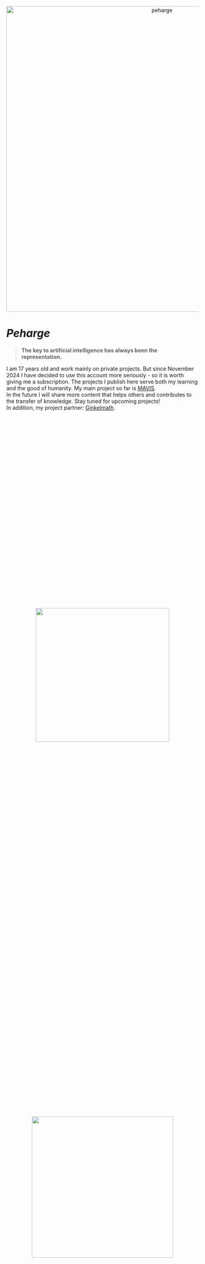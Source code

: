 <p align="center">
 <img width="800" src="./peharge3.png" alt="peharge"/>
</p>

# **_Peharge_**

> <strong>The key to artificial intelligence has always been the representation.</strong>

I am 17 years old and work mainly on private projects. But since November 2024 I have decided to use this account more seriously - so it is worth giving me a subscription. The projects I publish here serve both my learning and the good of humanity.
My main project so far is [MAVIS](https://github.com/Peharge/MAVIS).<br>
In the future I will share more content that helps others and contributes to the transfer of knowledge. Stay tuned for upcoming projects!<br>
In addition, my project partner: [Ginkelmath](https://github.com/ginkelmath).<br><br>

<div style="display: flex; flex-wrap: wrap; gap: 10px; justify-content: center; align-items: center; height: 100vh;">
  <img src="https://github-readme-stats.vercel.app/api?username=Peharge&show_icons=true&theme=radical" width="350px"/>
  <img src="https://streak-stats.demolab.com/?user=Peharge&theme=radical" width="370px"/>
  <img src="https://github-readme-stats.vercel.app/api/top-langs/?username=Peharge&langs_count=10&layout=compact&theme=radical" alt="Top Languages" width="350px"/><br>
  <img src="https://github-profile-trophy.vercel.app/?username=Peharge&theme=radical"/>
</div>

## Repositories

<div style="display: flex; flex-wrap: wrap; gap: 10px; justify-content: center; align-items: center; height: 100vh;">
    <a href="https://github.com/Peharge/MAVIS" target="_blank">
        <img src="https://github-readme-stats.vercel.app/api/pin/?username=Peharge&repo=MAVIS&theme=radical" width="350px" />
    </a>
    <a href="https://github.com/Peharge/SIMON" target="_blank">
        <img src="https://github-readme-stats.vercel.app/api/pin/?username=Peharge&repo=SIMON&theme=radical" width="350px" />
    </a>
    <a href="https://github.com/Peharge/Solution-II" target="_blank">
        <img src="https://github-readme-stats.vercel.app/api/pin/?username=Peharge&repo=Solution-II&theme=radical" width="350px" />
    </a>
    <a href="https://github.com/Peharge/Xcpp-II" target="_blank">
        <img src="https://github-readme-stats.vercel.app/api/pin/?username=Peharge&repo=Xcpp-II&theme=radical" width="350px" />
    </a>
</div>

<details>
  <summary>More</summary>
  <a href="https://github.com/Peharge/Woyzy" target="_blank">
      <img src="https://github-readme-stats.vercel.app/api/pin/?username=Peharge&repo=Woyzy&theme=radical" width="350px" />
  </a>
  <a href="https://github.com/Peharge/Chatpp" target="_blank">
      <img src="https://github-readme-stats.vercel.app/api/pin/?username=Peharge&repo=Chatpp&theme=radical" width="350px" />
  </a>
  <a href="https://github.com/Peharge/learn-c-plus-plus" target="_blank">
      <img src="https://github-readme-stats.vercel.app/api/pin/?username=Peharge&repo=learn-c-plus-plus&theme=radical" width="350px" />
  </a>
  <a href="https://github.com/Peharge/learn-java" target="_blank">
      <img src="https://github-readme-stats.vercel.app/api/pin/?username=Peharge&repo=learn-java&theme=radical" width="350px" />
  </a>
  <a href="https://github.com/Peharge/learn-python" target="_blank">
      <img src="https://github-readme-stats.vercel.app/api/pin/?username=Peharge&repo=learn-python&theme=radical" width="350px" />
  </a>
  <a href="https://github.com/Peharge/learn-julia" target="_blank">
      <img src="https://github-readme-stats.vercel.app/api/pin/?username=Peharge&repo=learn-julia&theme=radical" width="350px" />
  </a>
  <a href="https://github.com/Peharge/IQ" target="_blank">
      <img src="https://github-readme-stats.vercel.app/api/pin/?username=Peharge&repo=IQ&theme=radical" width="350px" />
  </a>
</details>

## 🖥️ OS

<p align="center">
  <a href="https://skillicons.dev">
    <img src="https://skillicons.dev/icons?i=windows,ubuntu,debian,kali" />
  </a>
</p>


## 👩‍💻 Programming Languages

### Main Languages:
<p align="center">
  <a href="https://skillicons.dev">
    <img src="https://skillicons.dev/icons?i=python,cpp" />
  </a>
</p>

### Languages I still want to learn

<p align="center">
  <a href="https://skillicons.dev">
    <img src="https://skillicons.dev/icons?i=c,julia,java,rust" />
  </a>
</p>

### The compulsory obligations:

<p align="center">
  <a href="https://skillicons.dev">
    <img src="https://skillicons.dev/icons?i=html,css,js" />
  </a>
</p>


## 📚 Frameworks and Libraries

<p align="center">
  <a href="https://skillicons.dev">
    <img src="https://skillicons.dev/icons?i=pytorch,tensorflow,sklearn,opencv,flask,django,qt" />
  </a>
</p>

<p align="center">
    <img src="https://img.shields.io/badge/Keras-D00000?style=for-the-badge&logo=keras&logoColor=white" alt="Keras" style="border-radius: 15px;">
    <img src="https://img.shields.io/badge/NumPy-013243?style=for-the-badge&logo=numpy&logoColor=white" alt="NumPy" style="border-radius: 15px;">
    <img src="https://img.shields.io/badge/pandas-150458?style=for-the-badge&logo=pandas&logoColor=white" alt="pandas" style="border-radius: 15px;">
    <img src="https://img.shields.io/badge/Matplotlib-013243?style=for-the-badge&logo=matplotlib&logoColor=white" alt="Matplotlib" style="border-radius: 15px;">
    <img src="https://img.shields.io/badge/Plotly-3CA9E7?style=for-the-badge&logo=plotly&logoColor=white" alt="Plotly" style="border-radius: 15px;">
    <img src="https://img.shields.io/badge/MONAI-blue?style=for-the-badge&logo=monai&logoColor=white" alt="MONAI" style="border-radius: 15px;">
</p>

## 🛠️ Tools

<p align="center">
  <a href="https://skillicons.dev">
    <img src="https://skillicons.dev/icons?i=pycharm,visualstudio,vscode,idea,clion,webstorm,anaconda" />
  </a>
</p>
<p align="center">
  <a href="https://skillicons.dev">
    <img src="https://skillicons.dev/icons?i=emacs,vim,bash,powershell,latex,matlab,neovim" />
  </a>
</p>

## 🛠️ APPs

<p align="center">
  <a href="https://skillicons.dev">
    <img src="https://skillicons.dev/icons?i=discord,gcp,git,blender,git,github,gitlab,stackoverflow,gmail,linkedin,unreal" />
  </a>
</p>
<details>
  <summary>More</summary>

  <img src="http://github-profile-summary-cards.vercel.app/api/cards/profile-details?username=Peharge&theme=radical" width="600px" />

</details>

